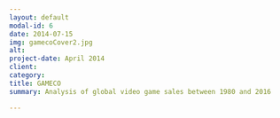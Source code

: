 ```yaml
---
layout: default
modal-id: 6
date: 2014-07-15
img: gamecoCover2.jpg
alt: 
project-date: April 2014
client: 
category: 
title: GAMECO
summary: Analysis of global video game sales between 1980 and 2016

---
```

